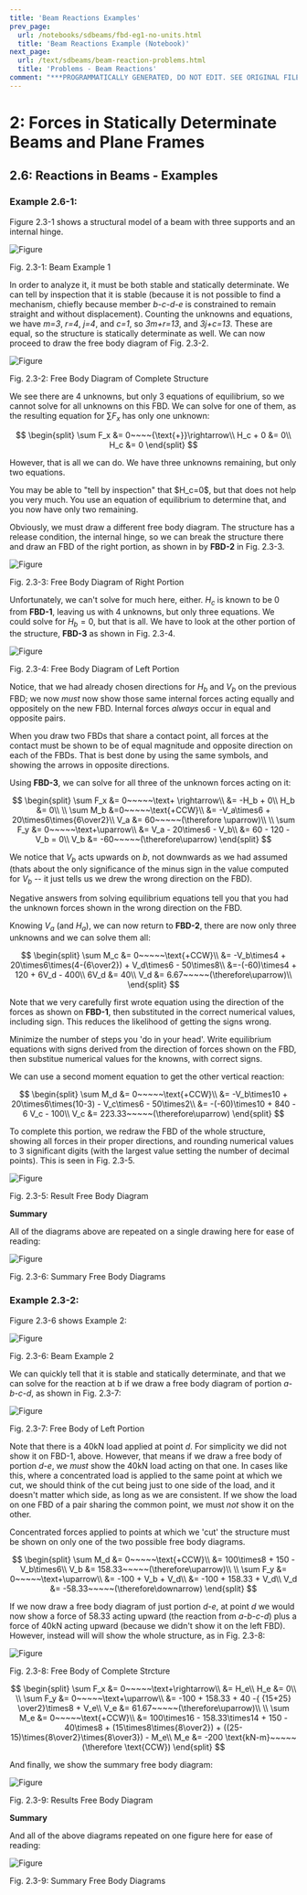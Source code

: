 ```yaml
---
title: 'Beam Reactions Examples'
prev_page:
  url: /notebooks/sdbeams/fbd-eg1-no-units.html
  title: 'Beam Reactions Example (Notebook)'
next_page:
  url: /text/sdbeams/beam-reaction-problems.html
  title: 'Problems - Beam Reactions'
comment: "***PROGRAMMATICALLY GENERATED, DO NOT EDIT. SEE ORIGINAL FILES IN /content***"
---
```

# 2: Forces in Statically Determinate Beams and Plane Frames

## 2.6: Reactions in Beams - Examples

### Example 2.6-1:

Figure 2.3-1 shows a structural model of a beam with three supports
and an internal hinge.

![Figure](../../images/sdbeams/eg-beams/br-example-1-0.svg)

Fig. 2.3-1: Beam Example 1

In order to analyze it, it must be both stable and statically
determinate.  We can tell by inspection that it is stable
(because it is not possible to find a mechanism, chiefly
because member _b-c-d-e_ is constrained to remain straight and 
without displacement). Counting
the unknowns and equations, we have _m=3_, _r=4_, _j=4_, and _c=1_, so
_3m+r=13_, and _3j+c=13_.  These are equal, so the structure is
statically determinate as well.  We can now proceed to draw the free
body diagram of Fig. 2.3-2.

![Figure](../../images/sdbeams/eg-beams/br-example-1-1.svg)

Fig. 2.3-2: Free Body Diagram of Complete Structure

We see there are 4 unknowns, but only 3 equations of equilibrium, so
we cannot solve for all unknowns on this FBD.  We can solve for one of
them, as the resulting equation for $\sum F_x$ has only one unknown:

$$
   \begin{split}
   \sum F_x &= 0~~~~{\text{+}}\rightarrow\\
   H_c + 0 &= 0\\
   H_c &= 0
   \end{split}
$$

However, that is all we can do.  We have three unknowns remaining, but
only two equations.

<div class="admonition important">
   You may be able to "tell by inspection" that $H_c=0$, but that does
   not help you very much.  You use an equation of equilibrium to
   determine that, and you now have only two remaining.
</div>

Obviously, we must draw a different free body diagram.  The structure
has a release condition, the internal hinge, so we can break the
structure there and draw an FBD of the right portion, as shown in by
**FBD-2** in Fig. 2.3-3.

![Figure](../../images/sdbeams/eg-beams/br-example-1-2.svg)

Fig. 2.3-3: Free Body Diagram of Right Portion

Unfortunately, we can't solve for much here, either.  $H_c$ is known
to be 0 from **FBD-1**, leaving us with 4 unknowns, but only three
equations.  We could solve for $H_b=0$, but that is all.  We have to
look at the other portion of the structure, **FBD-3** as shown in
Fig. 2.3-4.

![Figure](../../images/sdbeams/eg-beams/br-example-1-3.svg)

Fig. 2.3-4: Free Body Diagram of Left Portion

Notice, that we had already chosen directions for $H_b$ and $V_b$ on
the previous FBD; we now _must_ now show those same internal forces
acting equally and oppositely on the new FBD.  Internal forces
_always_ occur in equal and opposite pairs.

<div class="admonition important">
   When you draw two FBDs that share a contact point, all forces at
   the contact must be shown to be of equal magnitude and opposite
   direction on each of the FBDs.  That is best done by using the same
   symbols, and showing the arrows in opposite directions.
</div>

Using **FBD-3**, we can solve for all three of the unknown forces
acting on it:

$$
   \begin{split}
   \sum F_x &= 0~~~~~\text+ \rightarrow\\
   &= -H_b + 0\\
   H_b &= 0\\
   \\
   \sum M_b &=0~~~~~\text{+CCW}\\
   &= -V_a\times6 + 20\times6\times{6\over2}\\
   V_a &= 60~~~~~(\therefore \uparrow)\\
   \\
   \sum F_y &= 0~~~~~\text+\uparrow\\
   &= V_a - 20\times6 - V_b\\
   &= 60 - 120 - V_b = 0\\
   V_b &= -60~~~~~(\therefore\uparrow)
   \end{split}
$$

We notice that $V_b$ acts upwards on _b_, not downwards as we had
assumed (thats about the only significance of the minus sign in the
value computed for $V_b$ -- it just tells us we drew the wrong
direction on the FBD).

<div class="admonition important">
   Negative answers from solving equilibrium equations tell you that
   you had the unknown forces shown in the wrong direction on the FBD.
</div>

Knowing $V_a$ (and $H_a$), we can now return to **FBD-2**, there are
now only three unknowns and we can solve them all:

$$
   \begin{split}
   \sum M_c &= 0~~~~~\text{+CCW}\\
   &= -V_b\times4 + 20\times6\times(4-{6\over2}) + V_d\times6 - 50\times8\\
   &=-(-60)\times4 + 120 + 6V_d - 400\\
   6V_d &= 40\\
   V_d &= 6.67~~~~~(\therefore\uparrow)\\
   \end{split}
$$

Note that we very carefully first wrote equation using the direction
of the forces as shown on **FBD-1**, then substituted in the correct
numerical values, including sign.  This reduces the likelihood of
getting the signs wrong.

<div class="admonition important">
   Minimize the number of steps you 'do in your head'.  Write
   equilibrium equations with signs derived from the direction of
   forces shown on the FBD, then substitue numerical values for the
   knowns, with correct signs.
</div>

We can use a second moment equation to get the other vertical reaction:

$$
   \begin{split}
   \sum M_d &= 0~~~~~\text{+CCW}\\
   &= -V_b\times10 + 20\times6\times(10-3) - V_c\times6 - 50\times2\\
   &= -(-60)\times10 + 840 - 6 V_c - 100\\
   V_c &= 223.33~~~~~(\therefore\uparrow)
   \end{split}
$$

To complete this portion, we redraw the FBD of the whole structure,
showing all forces in their proper directions, and rounding numerical
values to 3 significant digits (with the largest value setting the
number of decimal points).  This is seen in Fig. 2.3-5.

![Figure](../../images/sdbeams/eg-beams/br-example-1-4.svg)

Fig. 2.3-5: Result Free Body Diagram

**Summary**

All of the diagrams above are repeated on a single drawing here
for ease of reading:

![Figure](../../images/sdbeams/eg-beams/br-example-1-5.svg)

Fig. 2.3-6: Summary Free Body Diagrams




### Example 2.3-2:

Figure 2.3-6 shows Example 2:

![Figure](../../images/sdbeams/eg-beams/br-example-2-0.svg)

Fig. 2.3-6: Beam Example 2

We can quickly tell that it is stable and statically determinate, and
that we can solve for the reaction at b if we draw a free body diagram
of portion _a-b-c-d_, as shown in Fig. 2.3-7:

![Figure](../../images/sdbeams/eg-beams/br-example-2-1.svg)

Fig. 2.3-7: Free Body of Left Portion

Note that there is a 40kN load applied at point _d_.  For simplicity
we did not show it on FBD-1, above.  However, that means if we draw a
free body of portion _d-e_, we _must_ show the 40kN load acting on
that one.  In cases like this, where a concentrated load is applied to
the same point at which we cut, we should think of the cut being just
to one side of the load, and it doesn't matter which side, as long as
we are consistent.  If we show the load on one FBD of a pair sharing
the common point, we must _not_ show it on the other.


<div class="admonition important">
   Concentrated forces applied to points at which we 'cut' the
   structure must be shown on only one of the two possible free body
   diagrams.
</div>

$$
   \begin{split}
   \sum M_d &= 0~~~~~\text{+CCW}\\
   &= 100\times8 + 150 - V_b\times6\\
   V_b  &= 158.33~~~~~(\therefore\uparrow)\\
   \\
   \sum F_y &= 0~~~~~\text+\uparrow\\
   &= -100 + V_b + V_d\\
   &= -100 + 158.33 + V_d\\
   V_d &= -58.33~~~~~(\therefore\downarrow)
   \end{split}
$$

If we now draw a free body diagram of just portion _d-e_, at point _d_
we would now show a force of 58.33 acting upward (the reaction from
_a-b-c-d_) plus a force of 40kN acting upward (because we didn't show
it on the left FBD).  However, instead will will show the whole
structure, as in Fig. 2.3-8:

![Figure](../../images/sdbeams/eg-beams/br-example-2-2.svg)

Fig. 2.3-8: Free Body of Complete Strcture

$$
   \begin{split}
   \sum F_x &= 0~~~~~\text+\rightarrow\\
   &= H_e\\
   H_e &= 0\\
   \\
   \sum F_y &= 0~~~~~\text+\uparrow\\
   &= -100 + 158.33 + 40 -{ {15+25} \over2}\times8 + V_e\\
   V_e &= 61.67~~~~~(\therefore\uparrow)\\
   \\
   \sum M_e &= 0~~~~~\text{+CCW}\\
   &= 100\times16 - 158.33\times14 + 150 - 40\times8 + (15\times8\times{8\over2}) + ((25-15)\times{8\over2}\times{8\over3}) - M_e\\
   M_e &= -200 \text{kN-m}~~~~~(\therefore \text{CCW})
   \end{split}
$$

And finally, we show the summary free body diagram:

![Figure](../../images/sdbeams/eg-beams/br-example-2-3.svg)

Fig. 2.3-9: Results Free Body Diagram

**Summary**

And all of the above diagrams repeated on one figure here
for ease of reading:

![Figure](../../images/sdbeams/eg-beams/br-example-2-4.svg)

Fig. 2.3-9: Summary Free Body Diagrams

